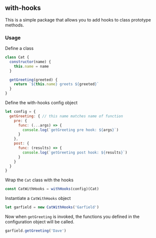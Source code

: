 ## with-hooks

This is a simple package that allows you to add hooks to class prototype methods. 

### Usage

Define a class
```javascript
class Cat {
  constructor(name) {
    this.name = name
  }

  getGreeting(greeted) {
    return `${this.name} greets ${greeted}`
  }
}
```

Define the with-hooks config object
```javascript
let config = {
  getGreeting: { // this name matches name of function
    pre: { 
      func: (...args) => {
        console.log(`getGreeting pre hook: ${args}`)
      }
    },
    post: {
      func: (results) => {
        console.log(`getGreeting post hook: ${results}`)
      }
    }
  }
}
```

Wrap the `Cat` class with the hooks
```javascript
const CatWithHooks = withHooks(config)(Cat)
```

Instantiate a `CatWithHooks` object
``` javascript
let garfield = new CatWithHooks('Garfield')
```

Now when `getGreeting` is invoked, the functions you defined in the configuration object will be called.
``` javascript
garfield.getGreeting('Dave')
```
